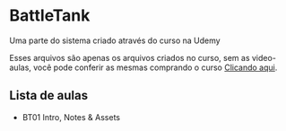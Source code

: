 # BattleTank
Uma parte do sistema criado através do curso na Udemy

Esses arquivos são apenas os arquivos criados no curso, sem as video-aulas, você pode conferir as mesmas comprando o curso [Clicando aqui](https://www.udemy.com/unrealcourse).

## Lista de aulas
* BT01 Intro, Notes & Assets
